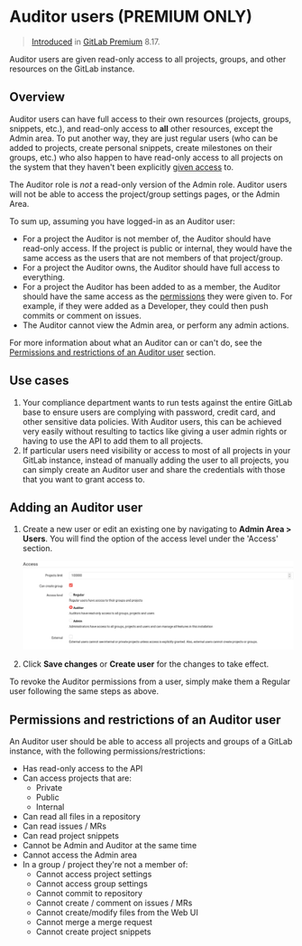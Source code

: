 # Auditor users **(PREMIUM ONLY)**

>[Introduced][ee-998] in [GitLab Premium][eep] 8.17.

Auditor users are given read-only access to all projects, groups, and other
resources on the GitLab instance.

## Overview

Auditor users can have full access to their own resources (projects, groups,
snippets, etc.), and read-only access to **all** other resources, except the
Admin area. To put another way, they are just regular users (who can be added
to projects, create personal snippets, create milestones on their groups, etc.)
who also happen to have read-only access to all projects on the system that
they haven't been explicitly [given access][permissions] to.

The Auditor role is _not_ a read-only version of the Admin role. Auditor users
will not be able to access the project/group settings pages, or the Admin Area.

To sum up, assuming you have logged-in as an Auditor user:

- For a project the Auditor is not member of, the Auditor should have
  read-only access. If the project is public or internal, they would have the
  same access as the users that are not members of that project/group.
- For a project the Auditor owns, the Auditor should have full access to
  everything.
- For a project the Auditor has been added to as a member, the Auditor should
  have the same access as the [permissions] they were given to. For example, if
  they were added as a Developer, they could then push commits or comment on
  issues.
- The Auditor cannot view the Admin area, or perform any admin actions.

For more information about what an Auditor can or can't do, see the
[Permissions and restrictions of an Auditor user](#permissions-and-restrictions-of-an-auditor-user)
section.

## Use cases

1. Your compliance department wants to run tests against the entire GitLab base
   to ensure users are complying with password, credit card, and other sensitive
   data policies. With Auditor users, this can be achieved very easily without
   resulting to tactics like giving a user admin rights or having to use the API
   to add them to all projects.
1. If particular users need visibility or access to most of all projects in
   your GitLab instance, instead of manually adding the user to all projects,
   you can simply create an Auditor user and share the credentials with those
   that you want to grant access to.

## Adding an Auditor user

1. Create a new user or edit an existing one by navigating to
   **Admin Area > Users**. You will find the option of the access level under
   the 'Access' section.

   ![Admin Area Form](img/auditor_access_form.png)

1. Click **Save changes** or **Create user** for the changes to take effect.

To revoke the Auditor permissions from a user, simply make them a Regular user
following the same steps as above.

## Permissions and restrictions of an Auditor user

An Auditor user should be able to access all projects and groups of a GitLab
instance, with the following permissions/restrictions:

- Has read-only access to the API
- Can access projects that are:
  - Private
  - Public
  - Internal
- Can read all files in a repository
- Can read issues / MRs
- Can read project snippets
- Cannot be Admin and Auditor at the same time
- Cannot access the Admin area
- In a group / project they're not a member of:
  - Cannot access project settings
  - Cannot access group settings
  - Cannot commit to repository
  - Cannot create / comment on issues / MRs
  - Cannot create/modify files from the Web UI
  - Cannot merge a merge request
  - Cannot create project snippets

[ee-998]: https://gitlab.com/gitlab-org/gitlab-ee/merge_requests/998
[eep]: https://about.gitlab.com/pricing/
[permissions]: ../user/permissions.md
